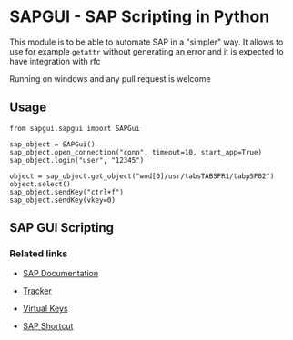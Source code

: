 # SAPGUI - SAP Scripting in Python

This module is to be able to automate SAP in a "simpler" way. It allows to use for example ```getattr``` without generating an error and it is expected to have integration with rfc

Running on windows and any pull request is welcome

## Usage

```
from sapgui.sapgui import SAPGui

sap_object = SAPGui()
sap_object.open_connection("conn", timeout=10, start_app=True)
sap_object.login("user", "12345")

object = sap_object.get_object("wnd[0]/usr/tabsTABSPR1/tabpSP02")
object.select()
sap_object.sendKey("ctrl+f")
sap_object.sendKey(vkey=0)
```


## SAP GUI Scripting

### Related links
- [SAP Documentation](https://help.sap.com/doc/9215986e54174174854b0af6bb14305a/760.01/en-US/sap_gui_scripting_api_761.pdf)
- [Tracker](https://tracker.stschnell.de/)

- [Virtual Keys](https://experience.sap.com/files/guidelines/References/nv_fkeys_ref2_e.htm)

- [SAP Shortcut](shortcut:https://www.wcupa.edu/_Information/AFA/SAP/Shortcut_Keys.pdf
)


